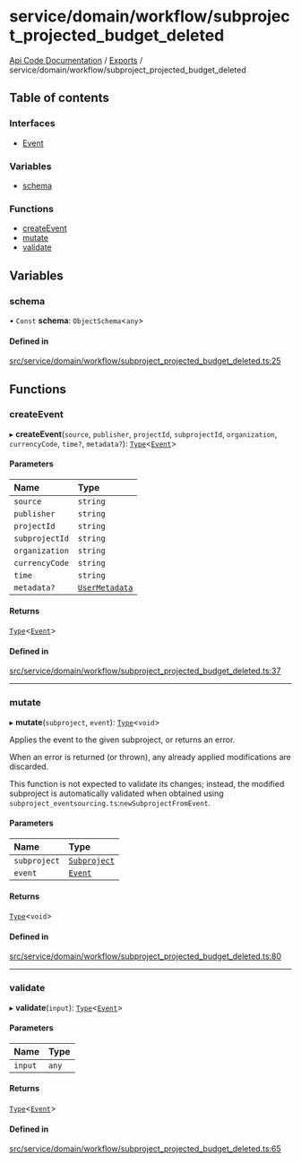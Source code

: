 # service/domain/workflow/subproject\_projected\_budget\_deleted
 
[Api Code Documentation](../README.md) / [Exports](../modules.md) / service/domain/workflow/subproject\_projected\_budget\_deleted

## Table of contents

### Interfaces

- [Event](../interfaces/service_domain_workflow_subproject_projected_budget_deleted.Event.md)

### Variables

- [schema](service_domain_workflow_subproject_projected_budget_deleted.md#schema)

### Functions

- [createEvent](service_domain_workflow_subproject_projected_budget_deleted.md#createevent)
- [mutate](service_domain_workflow_subproject_projected_budget_deleted.md#mutate)
- [validate](service_domain_workflow_subproject_projected_budget_deleted.md#validate)

## Variables

### schema

• `Const` **schema**: `ObjectSchema`\<`any`\>

#### Defined in

[src/service/domain/workflow/subproject_projected_budget_deleted.ts:25](https://github.com/openkfw/TruBudget/blob/422cbec/api/src/service/domain/workflow/subproject_projected_budget_deleted.ts#L25)

## Functions

### createEvent

▸ **createEvent**(`source`, `publisher`, `projectId`, `subprojectId`, `organization`, `currencyCode`, `time?`, `metadata?`): [`Type`](result.md#type)\<[`Event`](../interfaces/service_domain_workflow_subproject_projected_budget_deleted.Event.md)\>

#### Parameters

| Name | Type |
| :------ | :------ |
| `source` | `string` |
| `publisher` | `string` |
| `projectId` | `string` |
| `subprojectId` | `string` |
| `organization` | `string` |
| `currencyCode` | `string` |
| `time` | `string` |
| `metadata?` | [`UserMetadata`](service_domain_metadata.md#usermetadata) |

#### Returns

[`Type`](result.md#type)\<[`Event`](../interfaces/service_domain_workflow_subproject_projected_budget_deleted.Event.md)\>

#### Defined in

[src/service/domain/workflow/subproject_projected_budget_deleted.ts:37](https://github.com/openkfw/TruBudget/blob/422cbec/api/src/service/domain/workflow/subproject_projected_budget_deleted.ts#L37)

___

### mutate

▸ **mutate**(`subproject`, `event`): [`Type`](result.md#type)\<`void`\>

Applies the event to the given subproject, or returns an error.

When an error is returned (or thrown), any already applied modifications are
discarded.

This function is not expected to validate its changes; instead, the modified
subproject is automatically validated when obtained using
`subproject_eventsourcing.ts`:`newSubprojectFromEvent`.

#### Parameters

| Name | Type |
| :------ | :------ |
| `subproject` | [`Subproject`](../interfaces/service_domain_workflow_subproject.Subproject.md) |
| `event` | [`Event`](../interfaces/service_domain_workflow_subproject_projected_budget_deleted.Event.md) |

#### Returns

[`Type`](result.md#type)\<`void`\>

#### Defined in

[src/service/domain/workflow/subproject_projected_budget_deleted.ts:80](https://github.com/openkfw/TruBudget/blob/422cbec/api/src/service/domain/workflow/subproject_projected_budget_deleted.ts#L80)

___

### validate

▸ **validate**(`input`): [`Type`](result.md#type)\<[`Event`](../interfaces/service_domain_workflow_subproject_projected_budget_deleted.Event.md)\>

#### Parameters

| Name | Type |
| :------ | :------ |
| `input` | `any` |

#### Returns

[`Type`](result.md#type)\<[`Event`](../interfaces/service_domain_workflow_subproject_projected_budget_deleted.Event.md)\>

#### Defined in

[src/service/domain/workflow/subproject_projected_budget_deleted.ts:65](https://github.com/openkfw/TruBudget/blob/422cbec/api/src/service/domain/workflow/subproject_projected_budget_deleted.ts#L65)
